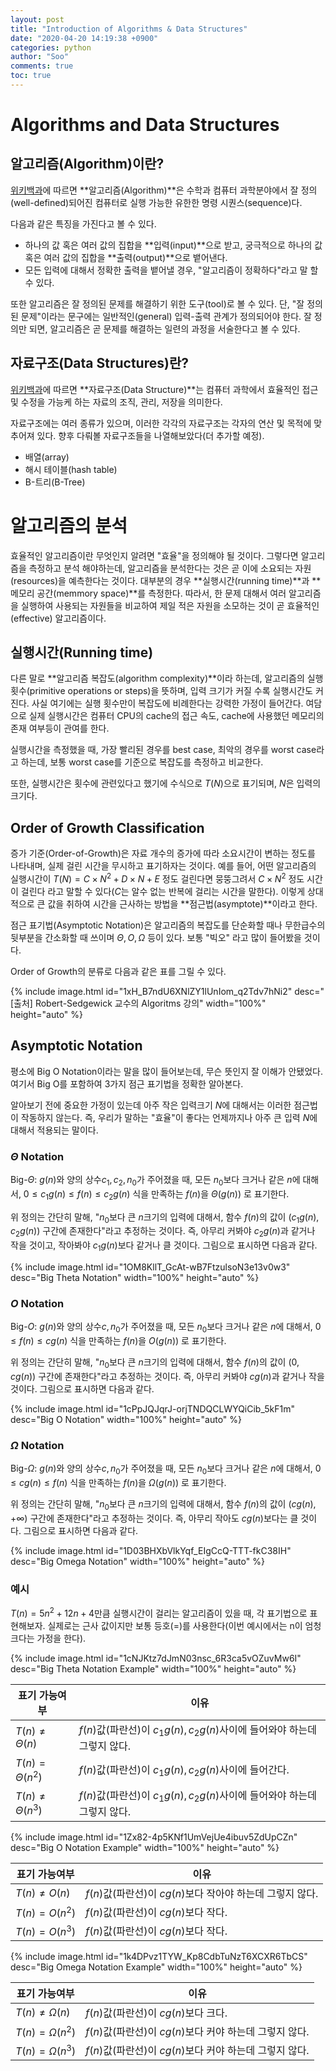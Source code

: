 ```yaml
---
layout: post
title: "Introduction of Algorithms & Data Structures"
date: "2020-04-20 14:19:38 +0900"
categories: python
author: "Soo"
comments: true
toc: true
---
```


# Algorithms and Data Structures

## 알고리즘(Algorithm)이란?

[위키백과](https://en.wikipedia.org/wiki/Algorithm)에 따르면 **알고리즘(Algorithm)**은 수학과 컴퓨터 과학분야에서 잘 정의(well-defined)되어진 컴퓨터로 실행 가능한 유한한 명령 시퀀스(sequence)다.

다음과 같은 특징을 가진다고 볼 수 있다.

* 하나의 값 혹은 여러 값의 집합을 **입력(input)**으로 받고, 궁극적으로 하나의 값 혹은 여러 값의 집합을 **출력(output)**으로 뱉어낸다.
* 모든 입력에 대해서 정확한 출력을 뱉어낼 경우, "알고리즘이 정확하다"라고 말 할 수 있다.

또한 알고리즘은 잘 정의된 문제를 해결하기 위한 도구(tool)로 볼 수 있다. 단, "잘 정의된 문제"이라는 문구에는 일반적인(general) 입력-출력 관계가 정의되어야 한다. 잘 정의만 되면, 알고리즘은 곧 문제를 해결하는 일련의 과정을 서술한다고 볼 수 있다.

## 자료구조(Data Structures)란?

[위키백과](https://en.wikipedia.org/wiki/Data_structure)에 따르면 **자료구조(Data Structure)**는 컴퓨터 과학에서 효율적인 접근 및 수정을 가능케 하는 자료의 조직, 관리, 저장을 의미한다.

자료구조에는 여러 종류가 있으며, 이러한 각각의 자료구조는 각자의 연산 및 목적에 맞추어져 있다. 향후 다뤄볼 자료구조들을 나열해보았다(더 추가할 예정).

* 배열(array)
* 해시 테이블(hash table)
* B-트리(B-Tree)

# 알고리즘의 분석

효율적인 알고리즘이란 무엇인지 알려면 "효율"을 정의해야 될 것이다. 그렇다면 알고리즘을 측정하고 분석 해야하는데, 알고리즘을 분석한다는 것은 곧 이에 소요되는 자원(resources)을 예측한다는 것이다. 대부분의 경우 **실행시간(running time)**과 **메모리 공간(memmory space)**를 측정한다. 따라서, 한 문제 대해서 여러 알고리즘을 실행하여 사용되는 자원들을 비교하여 제일 적은 자원을 소모하는 것이 곧 효율적인(effective) 알고리즘이다.

## 실행시간(Running time)

다른 말로 **알고리즘 복잡도(algorithm complexity)**이라 하는데, 알고리즘의 실행 횟수(primitive operations or steps)을 뜻하며, 입력 크기가 커질 수록 실행시간도 커진다. 사실 여기에는 실행 횟수만이 복잡도에 비례한다는 강력한 가정이 들어간다. 여담으로 실제 실행시간은 컴퓨터 CPU의 cache의 접근 속도, cache에 사용했던 메모리의 존재 여부등이 관여를 한다. 

실행시간을 측정했을 때, 가장 빨리된 경우를 best case, 최악의 경우를 worst case라고 하는데, 보통 worst case를 기준으로 복잡도를 측정하고 비교한다.

또한, 실행시간은 횟수에 관련있다고 했기에 수식으로 $T(N)$으로 표기되며, $N$은 입력의 크기다.

## Order of Growth Classification

증가 기준(Order-of-Growth)은 자료 개수의 증가에 따라 소요시간이 변하는 정도를 나타내며, 실제 걸린 시간을 무시하고 표기하자는 것이다. 예를 들어, 어떤 알고리즘의 실행시간이 $T(N) = C\times N^2 + D\times N + E$ 정도 걸린다면 뭉뚱그려서 $C\times N^2$ 정도 시간이 걸린다 라고 말할 수 있다($C$는 알수 없는 반복에 걸리는 시간을 말한다). 이렇게 상대적으로 큰 값을 취하여 시간을 근사하는 방법을 **점근법(asymptote)**이라고 한다.

점근 표기법(Asymptotic Notation)은 알고리즘의 복잡도를 단순화할 때나 무한급수의 뒷부분을 간소화할 때 쓰이며 $\Theta, O, \Omega$ 등이 있다. 보통 "빅오" 라고 많이 들어봤을 것이다.

Order of Growth의 분류로 다음과 같은 표를 그릴 수 있다.

{% include image.html id="1xH_B7ndU6XNlZY1lUnIom_q2Tdv7hNi2" desc="[출처] Robert-Sedgewick 교수의 Algoritms 강의" width="100%" height="auto" %}

## Asymptotic Notation

평소에 Big O Notation이라는 말을 많이 들어보는데, 무슨 뜻인지 잘 이해가 안됐었다. 여기서 Big O를 포함하여 3가지 점근 표기법을 정확한 알아본다.

알아보기 전에 중요한 가정이 있는데 아주 작은 입력크기 $N$에 대해서는 이러한 점근법이 작동하지 않는다. 즉, 우리가 말하는 "효율"이 좋다는 언제까지나 아주 큰 입력 $N$에 대해서 적용되는 말이다.

### $\Theta$ Notation

$\text{Big-}\Theta$: $g(n)$와 양의 상수$c_1, c_2, n_0$가 주어졌을 때, 모든 $n_0$보다 크거나 같은 $n$에 대해서, $0 \leq c_1 g(n) \leq f(n) \leq c_2 g(n)$ 식을 만족하는 $f(n)$을 $\Theta \big( g(n) \big)$ 로 표기한다.

위 정의는 간단히 말해, "$n_0$보다 큰 $n$크기의 입력에 대해서, 함수 $f(n)$의 값이 $(c_1 g(n), c_2 g(n))$ 구간에 존재한다"라고 추정하는 것이다. 즉, 아무리 커봐야 $c_2 g(n)$과 같거나 작을 것이고, 작아봐야 $c_1 g(n)$보다 같거나 클 것이다. 그림으로 표시하면 다음과 같다.

{% include image.html id="1OM8KllT_GcAt-wB7FtzulsoN3e13v0w3" desc="Big Theta Notation" width="100%" height="auto" %}

### $O$ Notation

$\text{Big-}O$: $g(n)$와 양의 상수$c, n_0$가 주어졌을 때, 모든 $n_0$보다 크거나 같은 $n$에 대해서, $0 \leq f(n) \leq c g(n)$ 식을 만족하는 $f(n)$을 $O \big( g(n) \big)$ 로 표기한다.

위 정의는 간단히 말해, "$n_0$보다 큰 $n$크기의 입력에 대해서, 함수 $f(n)$의 값이 $(0, c g(n))$ 구간에 존재한다"라고 추정하는 것이다. 즉, 아무리 커봐야 $c g(n)$과 같거나 작을 것이다. 그림으로 표시하면 다음과 같다.

{% include image.html id="1cPpJQJqrJ-orjTNDQCLWYQiCib_5kF1m" desc="Big O Notation" width="100%" height="auto" %}

### $\Omega$ Notation

$\text{Big-}\Omega$: $g(n)$와 양의 상수$c, n_0$가 주어졌을 때, 모든 $n_0$보다 크거나 같은 $n$에 대해서, $0 \leq c g(n) \leq f(n)$ 식을 만족하는 $f(n)$을 $\Omega \big( g(n) \big)$ 로 표기한다.

위 정의는 간단히 말해, "$n_0$보다 큰 $n$크기의 입력에 대해서, 함수 $f(n)$의 값이 $(c g(n), +\infty)$ 구간에 존재한다"라고 추정하는 것이다. 즉, 아무리 작아도 $c g(n)$보다는 클 것이다. 그림으로 표시하면 다음과 같다.

{% include image.html id="1D03BHXbVlkYqf_EIgCcQ-TTT-fkC38IH" desc="Big Omega Notation" width="100%" height="auto" %}

### 예시

$T(n) = 5n^2 + 12n + 4$만큼 실행시간이 걸리는 알고리즘이 있을 때, 각 표기법으로 표현해보자. 실제로는 근사 값이지만 보통 등호(=)를 사용한다(이번 예시에서는 n이 엄청 크다는 가정을 한다).

{% include image.html id="1cNJKtz7dJmN03nsc_6R3ca5vOZuvMw6I" desc="Big Theta Notation Example" width="100%" height="auto" %}

|표기 가능여부|이유|
|--|--|
|$T(n) \neq \Theta(n)$|$f(n)$값(파란선)이 $c_1g(n), c_2g(n)$사이에 들어와야 하는데 그렇지 않다.|
|$T(n) = \Theta(n^2)$| $f(n)$값(파란선)이 $c_1g(n), c_2g(n)$사이에 들어간다. |
|$T(n) \neq \Theta(n^3)$|$f(n)$값(파란선)이 $c_1g(n), c_2g(n)$사이에 들어와야 하는데 그렇지 않다.|

{% include image.html id="1Zx82-4p5KNf1UmVejUe4ibuv5ZdUpCZn" desc="Big O Notation Example" width="100%" height="auto" %}

|표기 가능여부|이유|
|--|--|
|$T(n) \neq O(n)$|$f(n)$값(파란선)이 $cg(n)$보다 작아야 하는데 그렇지 않다.|
|$T(n) = O(n^2)$| $f(n)$값(파란선)이 $cg(n)$보다 작다. |
|$T(n) = O(n^3)$| $f(n)$값(파란선)이 $cg(n)$보다 작다. |

{% include image.html id="1k4DPvz1TYW_Kp8CdbTuNzT6XCXR6TbCS" desc="Big Omega Notation Example" width="100%" height="auto" %}

|표기 가능여부|이유|
|--|--|
|$T(n) \neq \Omega (n)$| $f(n)$값(파란선)이 $cg(n)$보다 크다. |
|$T(n) = \Omega (n^2)$| $f(n)$값(파란선)이 $cg(n)$보다 커야 하는데 그렇지 않다. |
|$T(n) = \Omega (n^3)$| $f(n)$값(파란선)이 $cg(n)$보다 커야 하는데 그렇지 않다. |
